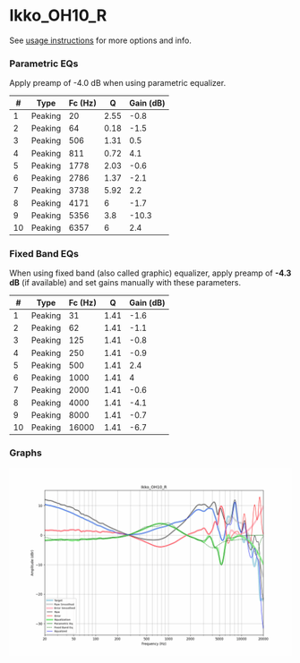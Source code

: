 # Ikko_OH10_R
See [usage instructions](https://github.com/jaakkopasanen/AutoEq#usage) for more options and info.

### Parametric EQs
Apply preamp of -4.0 dB when using parametric equalizer.

|   # | Type    |   Fc (Hz) |    Q |   Gain (dB) |
|-----|---------|-----------|------|-------------|
|   1 | Peaking |        20 | 2.55 |        -0.8 |
|   2 | Peaking |        64 | 0.18 |        -1.5 |
|   3 | Peaking |       506 | 1.31 |         0.5 |
|   4 | Peaking |       811 | 0.72 |         4.1 |
|   5 | Peaking |      1778 | 2.03 |        -0.6 |
|   6 | Peaking |      2786 | 1.37 |        -2.1 |
|   7 | Peaking |      3738 | 5.92 |         2.2 |
|   8 | Peaking |      4171 | 6    |        -1.7 |
|   9 | Peaking |      5356 | 3.8  |       -10.3 |
|  10 | Peaking |      6357 | 6    |         2.4 |

### Fixed Band EQs
When using fixed band (also called graphic) equalizer, apply preamp of **-4.3 dB** (if available) and set gains manually with these parameters.

|   # | Type    |   Fc (Hz) |    Q |   Gain (dB) |
|-----|---------|-----------|------|-------------|
|   1 | Peaking |        31 | 1.41 |        -1.6 |
|   2 | Peaking |        62 | 1.41 |        -1.1 |
|   3 | Peaking |       125 | 1.41 |        -0.8 |
|   4 | Peaking |       250 | 1.41 |        -0.9 |
|   5 | Peaking |       500 | 1.41 |         2.4 |
|   6 | Peaking |      1000 | 1.41 |         4   |
|   7 | Peaking |      2000 | 1.41 |        -0.6 |
|   8 | Peaking |      4000 | 1.41 |        -4.1 |
|   9 | Peaking |      8000 | 1.41 |        -0.7 |
|  10 | Peaking |     16000 | 1.41 |        -6.7 |

### Graphs
![](./Ikko_OH10_R.png)
